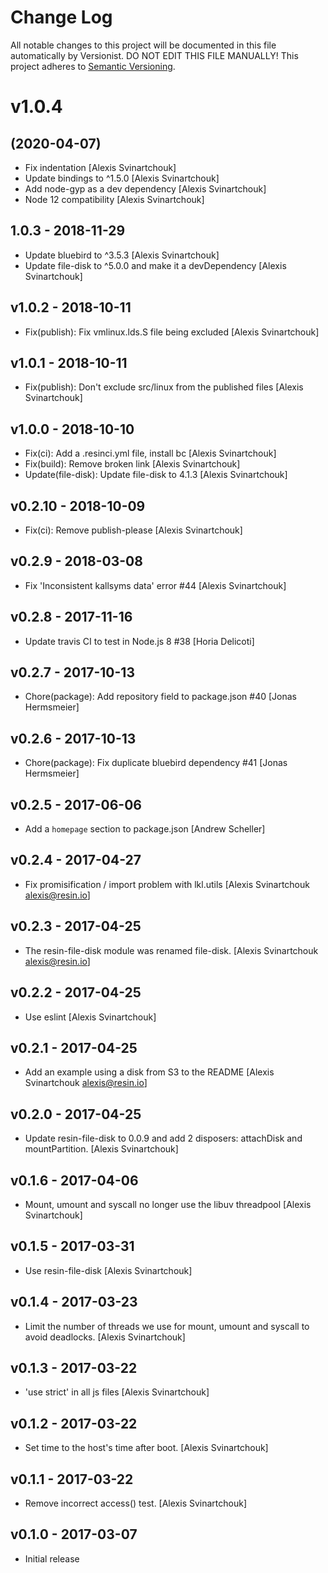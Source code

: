 # Change Log

All notable changes to this project will be documented in this file
automatically by Versionist. DO NOT EDIT THIS FILE MANUALLY!
This project adheres to [Semantic Versioning](http://semver.org/).

# v1.0.4
## (2020-04-07)

* Fix indentation [Alexis Svinartchouk]
* Update bindings to ^1.5.0 [Alexis Svinartchouk]
* Add node-gyp as a dev dependency [Alexis Svinartchouk]
* Node 12 compatibility [Alexis Svinartchouk]

## 1.0.3 - 2018-11-29

* Update bluebird to ^3.5.3 [Alexis Svinartchouk]
* Update file-disk to ^5.0.0 and make it a devDependency [Alexis Svinartchouk]

## v1.0.2 - 2018-10-11

* Fix(publish): Fix vmlinux.lds.S file being excluded [Alexis Svinartchouk]

## v1.0.1 - 2018-10-11

* Fix(publish): Don't exclude src/linux from the published files [Alexis Svinartchouk]

## v1.0.0 - 2018-10-10

* Fix(ci): Add a .resinci.yml file, install bc [Alexis Svinartchouk]
* Fix(build): Remove broken link [Alexis Svinartchouk]
* Update(file-disk): Update file-disk to 4.1.3 [Alexis Svinartchouk]

## v0.2.10 - 2018-10-09

* Fix(ci): Remove publish-please [Alexis Svinartchouk]

## v0.2.9 - 2018-03-08

* Fix 'Inconsistent kallsyms data' error #44 [Alexis Svinartchouk]

## v0.2.8 - 2017-11-16

* Update travis CI to test in Node.js 8 #38 [Horia Delicoti]

## v0.2.7 - 2017-10-13

* Chore(package): Add repository field to package.json #40 [Jonas Hermsmeier]

## v0.2.6 - 2017-10-13

* Chore(package): Fix duplicate bluebird dependency #41 [Jonas Hermsmeier]

## v0.2.5 - 2017-06-06

* Add a `homepage` section to package.json [Andrew Scheller]

## v0.2.4 - 2017-04-27

* Fix promisification / import problem with lkl.utils [Alexis Svinartchouk alexis@resin.io]

## v0.2.3 - 2017-04-25

* The resin-file-disk module was renamed file-disk. [Alexis Svinartchouk alexis@resin.io]

## v0.2.2 - 2017-04-25

* Use eslint [Alexis Svinartchouk]

## v0.2.1 - 2017-04-25

* Add an example using a disk from S3 to the README [Alexis Svinartchouk alexis@resin.io]

## v0.2.0 - 2017-04-25

* Update resin-file-disk to 0.0.9 and add 2 disposers: attachDisk and mountPartition. [Alexis Svinartchouk]

## v0.1.6 - 2017-04-06

* Mount, umount and syscall no longer use the libuv threadpool [Alexis Svinartchouk]

## v0.1.5 - 2017-03-31

* Use resin-file-disk [Alexis Svinartchouk]

## v0.1.4 - 2017-03-23

* Limit the number of threads we use for mount, umount and syscall to avoid deadlocks. [Alexis Svinartchouk]

## v0.1.3 - 2017-03-22

* 'use strict' in all js files [Alexis Svinartchouk]

## v0.1.2 - 2017-03-22

* Set time to the host's time after boot. [Alexis Svinartchouk]

## v0.1.1 - 2017-03-22

* Remove incorrect access() test. [Alexis Svinartchouk]

## v0.1.0 - 2017-03-07

* Initial release
